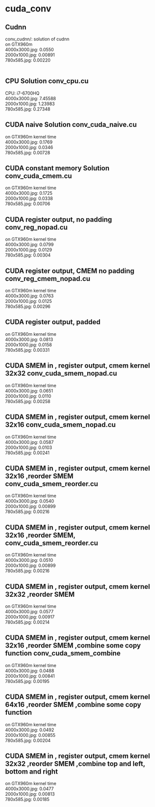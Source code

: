 # cuda_conv
<h2>Cudnn</h2> 
conv_cudnn/: solution of cudnn <br />
on GTX960m <br />
4000x3000.jpg: 0.0550 <br />
2000x1000.jpg: 0.00891 <br />
780x585.jpg: 0.00220 <br /><br />

<h2>CPU Solution conv_cpu.cu</h2> 
CPU: i7-6700HQ<br />
4000x3000.jpg: 7.45588 <br />
2000x1000.jpg: 1.23983 <br /> 
780x585.jpg: 0.27348 <br />

<h2>CUDA naive Solution conv_cuda_naive.cu</h2> 
on GTX960m kernel time<br />
4000x3000.jpg: 0.1769 <br />
2000x1000.jpg: 0.0346<br /> 
780x585.jpg: 0.00728 <br />

<h2>CUDA constant memory Solution conv_cuda_cmem.cu</h2> 
on GTX960m kernel time<br />
4000x3000.jpg: 0.1725 <br />
2000x1000.jpg: 0.0338<br /> 
780x585.jpg: 0.00706 <br />

<h2>CUDA register output, no padding conv_reg_nopad.cu</h2> 
on GTX960m kernel time<br />
4000x3000.jpg: 0.0799 <br />
2000x1000.jpg: 0.0129<br /> 
780x585.jpg: 0.00304 <br />

<h2>CUDA register output, CMEM no padding conv_reg_cmem_nopad.cu</h2> 
on GTX960m kernel time<br />
4000x3000.jpg: 0.0763 <br />
2000x1000.jpg: 0.0125<br /> 
780x585.jpg: 0.00296 <br />

<h2>CUDA register output, padded </h2> 
on GTX960m kernel time<br />
4000x3000.jpg: 0.0813 <br />
2000x1000.jpg: 0.0158<br /> 
780x585.jpg: 0.00331 <br />

<h2>CUDA SMEM in , register output, cmem kernel 32x32 conv_cuda_smem_nopad.cu</h2> 
on GTX960m kernel time<br />
4000x3000.jpg: 0.0651 <br />
2000x1000.jpg: 0.0110<br /> 
780x585.jpg: 0.00258 <br />

<h2>CUDA SMEM in , register output, cmem kernel 32x16 conv_cuda_smem_nopad.cu</h2> 
on GTX960m kernel time<br />
4000x3000.jpg: 0.0587 <br />
2000x1000.jpg: 0.0103<br /> 
780x585.jpg: 0.00241 <br />

<h2>CUDA SMEM in , register output, cmem kernel 32x16 ,reorder SMEM conv_cuda_smem_reorder.cu</h2> 
on GTX960m kernel time<br />
4000x3000.jpg: 0.0540 <br />
2000x1000.jpg: 0.00899<br /> 
780x585.jpg: 0.00216 <br />

<h2>CUDA SMEM in , register output, cmem kernel 32x16 ,reorder SMEM, conv_cuda_smem_reorder.cu </h2> 
on GTX960m kernel time<br />
4000x3000.jpg: 0.0510 <br />
2000x1000.jpg: 0.00899<br /> 
780x585.jpg: 0.00216 <br />


<h2>CUDA SMEM in , register output, cmem kernel 32x32 ,reorder SMEM </h2> 
on GTX960m kernel time<br />
4000x3000.jpg: 0.0577 <br />
2000x1000.jpg: 0.00917<br /> 
780x585.jpg: 0.00214 <br />


<h2>CUDA SMEM in , register output, cmem kernel 32x16 ,reorder SMEM ,combine some copy function conv_cuda_smem_combine</h2> 
on GTX960m kernel time<br />
4000x3000.jpg: 0.0488<br />
2000x1000.jpg: 0.00841<br /> 
780x585.jpg: 0.00195 <br />

<h2>CUDA SMEM in , register output, cmem kernel 64x16 ,reorder SMEM ,combine some copy function</h2> 
on GTX960m kernel time<br />
4000x3000.jpg: 0.0492<br />
2000x1000.jpg: 0.00855<br /> 
780x585.jpg: 0.00204 <br />

<h2>CUDA SMEM in , register output, cmem kernel 32x32 ,reorder SMEM ,combine top and left, bottom and right</h2> 
on GTX960m kernel time<br />
4000x3000.jpg: 0.0477<br />
2000x1000.jpg: 0.00813<br /> 
780x585.jpg: 0.00185<br />






